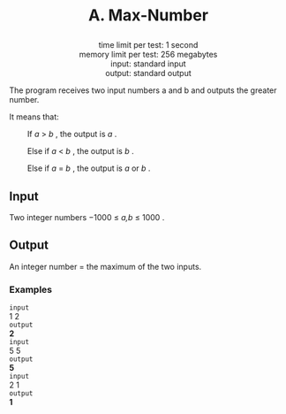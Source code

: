 # <p align="center"> A. Max-Number </p>

<p align="center">
  time limit per test: 1 second <br>
  memory limit per test: 256 megabytes <br>
input: standard input<br>
output: standard output
</p>

The program receives two input numbers a
 and b
 and outputs the greater number.

It means that:

      If _a_ > _b_
, the output is _a_
.

      Else if _a_ < _b_
, the output is _b_
.

      Else if _a_ = _b_
, the output is _a_
 or _b_
.

## Input
Two integer numbers −1000 ≤ _a,b_ ≤ 1000
.

## Output
An integer number = the maximum of the two inputs.

### Examples<br>
 ```input```<br>
1 2<br>
 ```output```<br>
**2**<br>
 ```input```<br>
5 5<br>
 ```output```<br>
**5**<br>
 ```input```<br>
2 1<br>
```output```<br>
**1**
